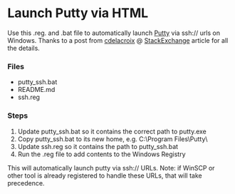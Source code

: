 # Launch Putty via HTML #

Use this .reg. and .bat file to automatically launch [Putty](http://www.putty.org/) via ssh:// urls on Windows.  Thanks to a post from [cdelacroix](https://stackoverflow.com/users/570553/cdelacroix) @ [StackExchange](https://stackoverflow.com/questions/17670067/html-code-to-open-putty-client-from-browser) article for all the details.

### Files ###
* putty_ssh.bat
* README.md
* ssh.reg

### Steps ###

1. Update putty_ssh.bat so it contains the correct path to putty.exe
2. Copy putty_ssh.bat to its new home, e.g. C:\Program Files\Putty\
3. Update ssh.reg so it contains the path to putty_ssh.bat
4. Run the .reg file to add contents to the Windows Registry

This will automatically launch putty via ssh:// URLs. Note: if WinSCP or other tool is already registered to handle these URLs, that will take precedence.
